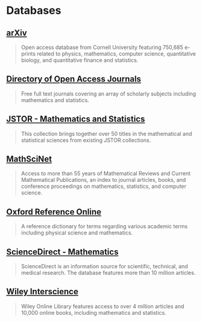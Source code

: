 # Databases

## [arXiv](http://arxiv.org/)

> Open access database from Cornell University featuring 750,685 e-prints related to physics, mathematics, computer science, quantitative biology, and quantitative finance and statistics.

## [Directory of Open Access Journals](http://www.doaj.org/)

> Free full text journals covering an array of scholarly subjects including mathematics and statistics.

## [JSTOR - Mathematics and Statistics](https://www-jstor-org.summit.csuci.edu/subject/mathematics)

> This collection brings together over 50 titles in the mathematical and statistical sciences from existing JSTOR collections.

## [MathSciNet](http://summit.csuci.edu:2048/login?url=http://www.ams.org/mathscinet)

> Access to more than 55 years of Mathematical Reviews and Current Mathematical Publications, an index to journal articles, books, and conference proceedings on mathematics, statistics, and computer science.

## [Oxford Reference Online](http://summit.csuci.edu:2048/login?url=http://www.oxfordreference.com)

> A reference dictionary for terms regarding various academic terms including physical science and mathematics.

## [ScienceDirect - Mathematics](http://summit.csuci.edu:2048/login?url=http://www.sciencedirect.com/science?_ob=BrowseListURL&_type=subject&subjColl=20&zone=brws&_acct=C000059554&_version=1&_urlVersion=0&_userid=521370&md5=d437f7324b81b8b61534916b8b9a04bb)

> ScienceDirect is an information source for scientific, technical, and medical research. The database features more than 10 million articles.

## [Wiley Interscience](http://summit.csuci.edu:2048/login?url=http://onlinelibrary.wiley.com)

> Wiley Online Library features access to over 4 million articles and 10,000 online books, including mathematics and statistics.



